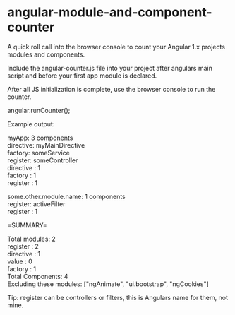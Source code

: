 # angular-module-and-component-counter
A quick roll call into the browser console to count your Angular 1.x projects modules and components.

Include the angular-counter.js file into your project after angulars main script and before your first app module is declared. 

After all JS initialization is complete, use the browser console to run the counter. 

angular.runCounter();

Example output: 

myApp: 3 components<br>
directive: myMainDirective<br>
factory: someService<br>
register: someController<br>
directive : 1<br>
factory : 1<br>
register : 1<br>


some.other.module.name: 1 components<br>
register: activeFilter<br>
register : 1<br>


=SUMMARY= <br>

Total modules: 2<br>
register : 2<br>
directive : 1<br>
value : 0<br>
factory : 1<br>
Total Components: 4<br>
Excluding these modules: ["ngAnimate", "ui.bootstrap", "ngCookies"]<br>

Tip: register can be controllers or filters, this is Angulars name for them, not mine.
